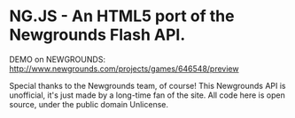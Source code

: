 NG.JS - An HTML5 port of the Newgrounds Flash API.
===

DEMO on NEWGROUNDS: http://www.newgrounds.com/projects/games/646548/preview

Special thanks to the Newgrounds team, of course!
This Newgrounds API is unofficial, it's just made by a long-time fan of the site.
All code here is open source, under the public domain Unlicense.